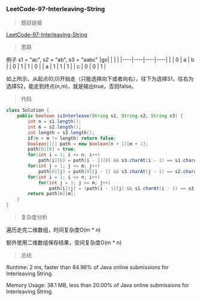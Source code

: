 ### LeetCode-97-Interleaving-String

> 题目链接

[LeetCode-97-Interleaving-String](https://leetcode.com/problems/interleaving-string/)

> 思路

例子 s1 = "ac", s2 = "ab", s3 = "aabc" 
|go|   |   |   |
|----|----|----|----|
|   | 0 | a | b |
| 0 | 1 | 1 | 0 |
| a | 1 | 1 | 1 |
| c | 0 | 0 | 1 |

如上所示，从起点(0,0)开始走（只能选择向下或者向右），往下为选择S1，往右为选择S2，能走到终点(n,m)，就是输出true，否则false。

> 代码

```java
class Solution {
    public boolean isInterleave(String s1, String s2, String s3) {
        int n = s1.length();
        int m = s2.length();
        int length = s3.length();
        if(n + m != length) return false;
        boolean[][] path = new boolean[n + 1][m + 1];
        path[0][0] = true;
        for(int i = 1; i <= n; i++)
            path[i][0] = path[i - 1][0] && s3.charAt(i - 1) == s1.charAt(i - 1);
        for(int j = 1; j <= m; j++)
            path[0][j] = path[0][j - 1] && s3.charAt(j - 1) == s2.charAt(j - 1);
        for(int i = 1; i <= n; i++)
            for(int j = 1; j <= m; j++)
                path[i][j] = (path[i - 1][j] && s1.charAt(i - 1) == s3.charAt(i + j - 1)) || (path[i][j - 1] && s2.charAt(j-1) == s3.charAt(i + j - 1));
        return path[n][m];
    }
}
```

> 复杂度分析

遍历走完二维数组，时间复杂度O(m * n)

额外使用二维数组保存结果，空间复杂度O(m * n)

> 总结

Runtime: 2 ms, faster than 84.96% of Java online submissions for Interleaving String.

Memory Usage: 38.1 MB, less than 20.00% of Java online submissions for Interleaving String.
